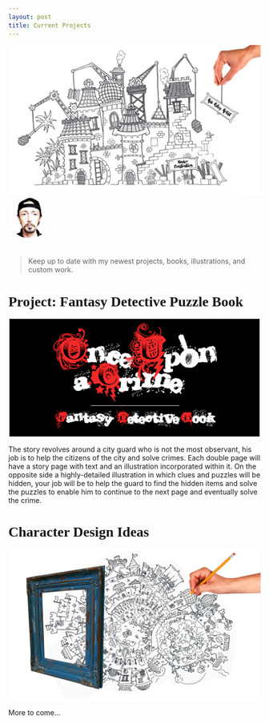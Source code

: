 ```yaml
---
layout: post
title: Current Projects
---
```


<img src="/images/custom/UnderConstruction.jpg" class="fit image">

<section>
	<img src="/images/avatar.jpg" alt="avatar" style="width: 6em; margin-bottom: 20px; border-radius: 200px;" />
	<blockquote>
		<p>Keep up to date with my newest projects, books, illustrations, and custom work.</p>
	</blockquote>
</section>

<!-- PROJECT START -->
<h1 style="font-family: Pacifico;">Project: Fantasy Detective Puzzle Book</h1>

<center><img src="/images/OUaCLogo.jpg" class="image" width="500px"></center>

The story revolves around a city guard who is not the most observant, his job is to help the citizens of the city and solve crimes. Each double page will have a story page with text and an illustration incorporated within it. On the opposite side a highly-detailed illustration in which clues and puzzles will be hidden, your job will be to help the guard to find the hidden items and solve the puzzles to enable him to continue to the next page and eventually solve the crime.

<h1 style="font-family: Pacifico;">Character Design Ideas</h1>

<img src="/images/custom/Ethos.jpg" class="fit image">

<!-- PROJECT END -->

More to come...
